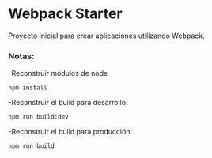 # Webpack Starter

Proyecto inicial para crear aplicaciones utilizando Webpack.


### Notas:

-Reconstruir módulos de node
```
npm install
```
-Reconstruir el build para desarrollo:
```
npm run build:dev
```

-Reconstruir el build para producción:
```
npm run build
```



